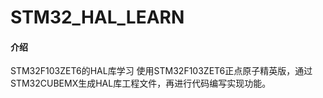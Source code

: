 # STM32_HAL_LEARN

#### 介绍
STM32F103ZET6的HAL库学习
使用STM32F103ZET6正点原子精英版，通过STM32CUBEMX生成HAL库工程文件，再进行代码编写实现功能。

